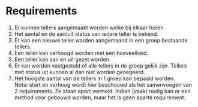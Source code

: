 # Requirements

1. Er kunnen tellers aangemaakt worden welke bij elkaar horen.
2. Het aantal en de aan/uit status van iedere teller is bekend.
3. Er kan een nieuwe teller worden aangemaand in een groep bestaande tellers.
4. Een teller kan verhoogd worden met een hoeveelheid.
5. Een teller kan aan en uit gezet worden.
6. Er kan worden vastgesteld of alle tellers in de groep gelijk zijn. Tellers met status uit kunnen al dan niet worden genegeerd.
7. Het hoogste aantal van de tellers in 1 groep kan bepaald worden.  
Nota: start en verhoog wordt hier beschouwd als het samenvoegen van 2 requirements. Ze staan apart vermeld. Indien (vaak) nodig kan er een method voor gebouwd worden, maar het is geen aparte requirement.
